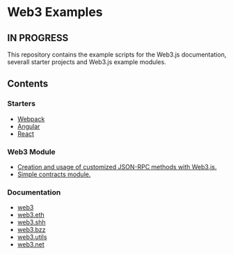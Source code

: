 # Web3 Examples

## IN PROGRESS

This repository contains the example scripts for the Web3.js documentation,
severall starter projects and Web3.js example modules.

## Contents

### Starters

- [Webpack]()
- [Angular]()
- [React]()


### Web3 Module

- [Creation and usage of customized JSON-RPC methods with Web3.js.]()
- [Simple contracts module.]()


### Documentation 

- [web3]()
- [web3.eth]()
- [web3.shh]()
- [web3.bzz]()
- [web3.utils]()
- [web3.net]()
